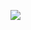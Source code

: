 [![](https://jitpack.io/v/naveenkumarsangwan/TestLibrary.svg)](https://jitpack.io/#naveenkumarsangwan/TestLibrary)
